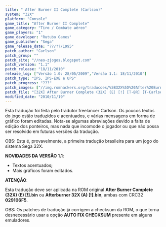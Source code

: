 ```yaml
---
title: " After Burner II Complete (Carlson)"
system: "32X"
platform: "Console"
game_title: "After Burner II Complete"
game_category: "Tiro / Combate aéreo"
game_players: "1"
game_developer: "Rutubo Games"
game_publisher: "Sega"
game_release_date: "??/??/1995"
patch_author: "Carlson"
patch_group: ""
patch_site: "//neo-zjogos.blogspot.com"
patch_version: "1.1"
patch_release: "18/11/2010"
release_log: ["Versão 1.0: 28/05/2009","Versão 1.1: 18/11/2010"]
patch_type: "IPS, IPS-EXE e UPS"
patch_progress: "???"
patch_images: ["//img.romhackers.org/traducoes/%5B32X%5D%20After%20Burner%20II%20Complete%20-%20Carlson%20-%201.png","//img.romhackers.org/traducoes/%5B32X%5D%20After%20Burner%20II%20Complete%20-%20Carlson%20-%202.png","//img.romhackers.org/traducoes/%5B32X%5D%20After%20Burner%20II%20Complete%20-%20Carlson%20-%203.png"]
patch_file: "[32X] After Burner Complete (32X) (E) [!] [T-BR] [T-Carlson G-Nenhum] [V-1.1 A-2010].zip"
modified_date: "2010/11/19"
---
```

Esta tradução foi feita pelo tradutor freelancer Carlson. Os poucos textos do jogo estão traduzidos e acentuados, e várias mensagens em forma de gráfico foram editadas. Nota-se algumas abreviações devido a falta de edição dos ponteiros, mas nada que incomode o jogador ou que não possa ser resolvido em futuras versões da tradução.

OBS: Esta é, provavelmente, a primeira tradução brasileira para um jogo do sistema Sega 32X.

<b>NOVIDADES DA VERSÃO 1.1</b>:

- Textos acentuados;
- Mais gráficos foram editados.

<b>ATENÇÃO</b>:

Esta tradução deve ser aplicada na ROM original <b>After Burner Complete (32X) (E) [!].bin</b> ou <b>Afterburner 32X (A) [!].bin</b>, ambas com CRC32 <b>029106F5</b>.

OBS: Os patches de tradução já corrigem a checksum da ROM, o que torna desnecessário usar a opção <b>AUTO FIX CHECKSUM</b> presente em alguns emuladores.

